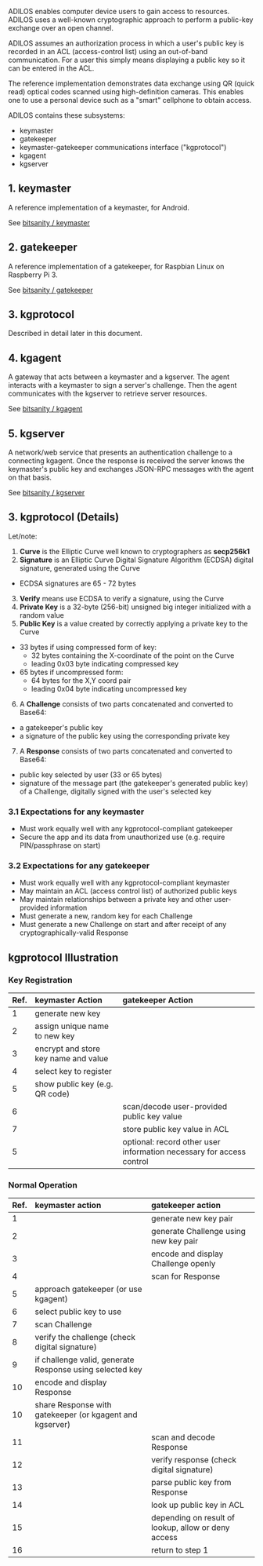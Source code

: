 ADILOS enables computer device users to gain access to resources. ADILOS uses a well-known cryptographic approach to perform a public-key exchange over an open channel.

ADILOS assumes an authorization process in which a user's public key is recorded in an ACL (access-control list) using an out-of-band communication. For a user this simply means displaying a public key so it can be entered in the ACL.

The reference implementation demonstrates data exchange using QR (quick read) optical codes scanned using high-definition cameras. This enables one to use a personal device such as a "smart" cellphone to obtain access.

ADILOS contains these subsystems:

* keymaster
* gatekeeper
* keymaster-gatekeeper communications interface ("kgprotocol")
* kgagent
* kgserver

## 1. keymaster

A reference implementation of a keymaster, for Android.

See [bitsanity / keymaster](https://github.com/bitsanity/keymaster)

## 2. gatekeeper

A reference implementation of a gatekeeper, for Raspbian Linux on Raspberry Pi 3.

See [bitsanity / gatekeeper](https://github.com/bitsanity/gatekeeper)

## 3. kgprotocol

Described in detail later in this document.

## 4. kgagent

A gateway that acts between a keymaster and a kgserver. The agent interacts with a keymaster to sign a server's challenge. Then the agent communicates with the kgserver to retrieve server resources.

See [bitsanity / kgagent](https://github.com/bitsanity/kgagent)

## 5. kgserver

A network/web service that presents an authentication challenge to a connecting kgagent. Once the response is received the server knows the keymaster's public key and exchanges JSON-RPC messages with the agent on that basis.

See [bitsanity / kgserver](https://github.com/bitsanity/kgserver)

## 3. kgprotocol (Details)

Let/note:

1. **Curve** is the Elliptic Curve well known to cryptographers as __secp256k1__
2. **Signature** is an Elliptic Curve Digital Signature Algorithm (ECDSA) digital signature, generated using the Curve
  * ECDSA signatures are 65 - 72 bytes
3. **Verify** means use ECDSA to verify a signature, using the Curve
4. **Private Key** is a 32-byte (256-bit) unsigned big integer initialized with a random value
5. **Public Key** is a value created by correctly applying a private key to the Curve
  * 33 bytes if using compressed form of key:
    * 32 bytes containing the X-coordinate of the point on the Curve
    * leading 0x03 byte indicating compressed key
  * 65 bytes if uncompressed form:
    * 64 bytes for the X,Y coord pair
    * leading 0x04 byte indicating uncompressed key
6. A **Challenge** consists of two parts concatenated and converted to Base64:
  * a gatekeeper's public key
  * a signature of the public key using the corresponding private key
7. A **Response** consists of two parts concatenated and converted to Base64:
  * public key selected by user (33 or 65 bytes)
  * signature of the message part (the gatekeeper's generated public key) of a Challenge, digitally signed with the user's selected key

### 3.1 Expectations for any **keymaster**

* Must work equally well with any kgprotocol-compliant gatekeeper
* Secure the app and its data from unauthorized use (e.g. require PIN/passphrase on start)

### 3.2 Expectations for any **gatekeeper**

* Must work equally well with any kgprotocol-compliant keymaster
* May maintain an ACL (access control list) of authorized public keys
* May maintain relationships between a private key and other user-provided information
* Must generate a new, random key for each Challenge
* Must generate a new Challenge on start and after receipt of any cryptographically-valid Response

## kgprotocol Illustration

### Key Registration

| Ref. | keymaster Action | gatekeeper Action |
|:-----|:-----------------|:------------------|
| 1    | generate new key | |
| 2    | assign unique name to new key | |
| 3    | encrypt and store key name and value | |
| 4    | select key to register | |
| 5    | show public key (e.g. QR code) | |
| 6    | | scan/decode user-provided public key value |
| 7    | | store public key value in ACL |
| 5    | | optional: record other user information necessary for access control |

### Normal Operation

| Ref. | keymaster action | gatekeeper action |
|:-----|:-----------------|:------------------|
| 1    | | generate new key pair |
| 2    | | generate Challenge using new key pair |
| 3    | | encode and display Challenge openly |
| 4    | | scan for Response |
| 5    | approach gatekeeper (or use kgagent) | |
| 6    | select public key to use | |
| 7    | scan Challenge | |
| 8    | verify the challenge (check digital signature) | |
| 9    | if challenge valid, generate Response using selected key | |
| 10    | encode and display Response | |
| 10   | share Response with gatekeeper (or kgagent and kgserver) | |
| 11   | | scan and decode Response |
| 12   | | verify response (check digital signature) | |
| 13   | | parse public key from Response |
| 14   | | look up public key in ACL |
| 15   | | depending on result of lookup, allow or deny access |
| 16   | | return to step 1 |


